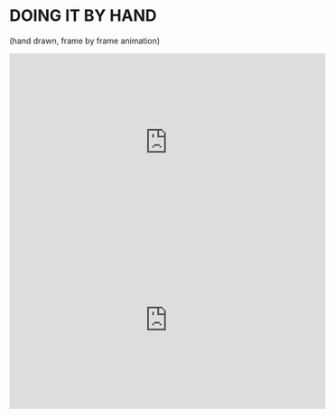 # DOING IT BY HAND
(hand drawn, frame by frame animation)

<iframe width="560" height="315" src="https://www.youtube.com/embed/tv5FnkhT5E0" frameborder="0" allow="accelerometer; autoplay; clipboard-write; encrypted-media; gyroscope; picture-in-picture" allowfullscreen></iframe>

<iframe width="560" height="315" src="https://www.youtube.com/embed/Ai4mw9DGeZA" frameborder="0" allow="accelerometer; autoplay; clipboard-write; encrypted-media; gyroscope; picture-in-picture" allowfullscreen></iframe>